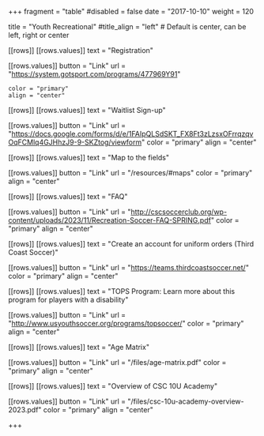 +++
fragment = "table"
#disabled = false
date = "2017-10-10"
weight = 120

title = "Youth Recreational"
#title_align = "left" # Default is center, can be left, right or center

[[rows]]
  [[rows.values]]
    text = "Registration"

  [[rows.values]]
    button = "Link"
    url = "https://system.gotsport.com/programs/477969Y91"
    
    color = "primary"
    align = "center"

[[rows]]
  [[rows.values]]
    text = "Waitlist Sign-up"

  [[rows.values]]
    button = "Link"
    url = "https://docs.google.com/forms/d/e/1FAIpQLSdSKT_FX8Ft3zLzsxOFrrqzqvOqFCMlq4GJHhzJ9-9-SKZtog/viewform"
    color = "primary"
    align = "center"

[[rows]]
  [[rows.values]]
    text = "Map to the fields"

  [[rows.values]]
    button = "Link"
    url = "/resources/#maps"
    color = "primary"
    align = "center"

[[rows]]
  [[rows.values]]
    text = "FAQ"

  [[rows.values]]
    button = "Link"
    url = "http://cscsoccerclub.org/wp-content/uploads/2023/11/Recreation-Soccer-FAQ-SPRING.pdf"
    color = "primary"
    align = "center"

[[rows]]
  [[rows.values]]
    text = "Create an account for uniform orders (Third Coast Soccer)"

  [[rows.values]]
    button = "Link"
    url = "https://teams.thirdcoastsoccer.net/"
    color = "primary"
    align = "center"

[[rows]]
  [[rows.values]]
    text = "TOPS Program: Learn more about this program for players with a disability"

  [[rows.values]]
    button = "Link"
    url = "http://www.usyouthsoccer.org/programs/topsoccer/"
    color = "primary"
    align = "center"

  [[rows]]
  [[rows.values]]
    text = "Age Matrix"

  [[rows.values]]
    button = "Link"
    url = "/files/age-matrix.pdf"
    color = "primary"
    align = "center"

  [[rows]]
  [[rows.values]]
    text = "Overview of CSC 10U Academy"

  [[rows.values]]
    button = "Link"
    url = "/files/csc-10u-academy-overview-2023.pdf"
    color = "primary"
    align = "center"

+++
